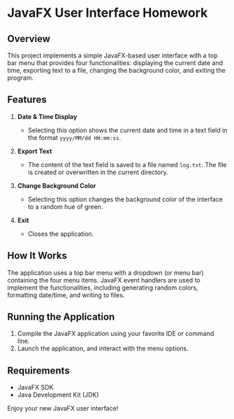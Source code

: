 # JavaFX User Interface Homework

## Overview
This project implements a simple JavaFX-based user interface with a top bar menu that provides four functionalities: displaying the current date and time, exporting text to a file, changing the background color, and exiting the program.

## Features
1. **Date & Time Display**
   - Selecting this option shows the current date and time in a text field in the format `yyyy/MM/dd HH:mm:ss`.
   
2. **Export Text**
   - The content of the text field is saved to a file named `log.txt`. The file is created or overwritten in the current directory.

3. **Change Background Color**
   - Selecting this option changes the background color of the interface to a random hue of green.

4. **Exit**
   - Closes the application.

## How It Works
The application uses a top bar menu with a dropdown (or menu bar) containing the four menu items. JavaFX event handlers are used to implement the functionalities, including generating random colors, formatting date/time, and writing to files.

## Running the Application
1. Compile the JavaFX application using your favorite IDE or command line.
2. Launch the application, and interact with the menu options.

## Requirements
- JavaFX SDK
- Java Development Kit (JDK)

Enjoy your new JavaFX user interface!
